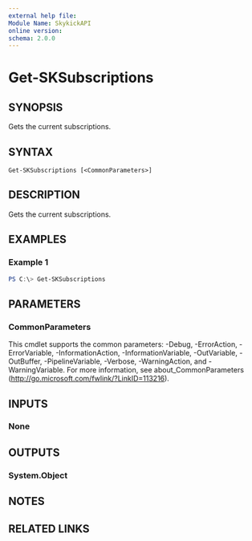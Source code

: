 ```yaml
---
external help file:
Module Name: SkykickAPI
online version:
schema: 2.0.0
---
```


# Get-SKSubscriptions

## SYNOPSIS
Gets the current subscriptions.

## SYNTAX

```
Get-SKSubscriptions [<CommonParameters>]
```

## DESCRIPTION
Gets the current subscriptions.

## EXAMPLES

### Example 1
```powershell
PS C:\> Get-SKSubscriptions
```

## PARAMETERS

### CommonParameters
This cmdlet supports the common parameters: -Debug, -ErrorAction, -ErrorVariable, -InformationAction, -InformationVariable, -OutVariable, -OutBuffer, -PipelineVariable, -Verbose, -WarningAction, and -WarningVariable.
For more information, see about_CommonParameters (http://go.microsoft.com/fwlink/?LinkID=113216).

## INPUTS

### None

## OUTPUTS

### System.Object
## NOTES

## RELATED LINKS

